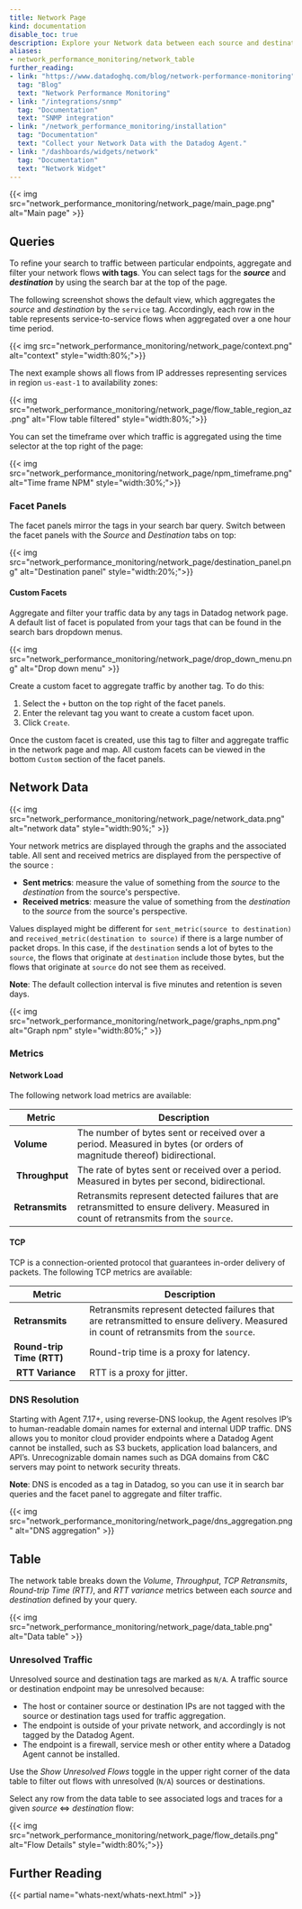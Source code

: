 ```yaml
---
title: Network Page
kind: documentation
disable_toc: true
description: Explore your Network data between each source and destination across your stack.
aliases:
- network_performance_monitoring/network_table
further_reading:
- link: "https://www.datadoghq.com/blog/network-performance-monitoring"
  tag: "Blog"
  text: "Network Performance Monitoring"
- link: "/integrations/snmp"
  tag: "Documentation"
  text: "SNMP integration"
- link: "/network_performance_monitoring/installation"
  tag: "Documentation"
  text: "Collect your Network Data with the Datadog Agent."
- link: "/dashboards/widgets/network"
  tag: "Documentation"
  text: "Network Widget"
---
```


{{< img src="network_performance_monitoring/network_page/main_page.png" alt="Main page" >}}

## Queries

To refine your search to traffic between particular endpoints, aggregate and filter your network flows **with tags**. You can select tags for the **_source_** and **_destination_** by using the search bar at the top of the page.

The following screenshot shows the default view, which aggregates the _source_ and _destination_ by the `service` tag. Accordingly, each row in the table represents service-to-service flows when aggregated over a one hour time period.

{{< img src="network_performance_monitoring/network_page/context.png" alt="context"  style="width:80%;">}}

The next example shows all flows from IP addresses representing services in region `us-east-1` to availability zones:

{{< img src="network_performance_monitoring/network_page/flow_table_region_az.png" alt="Flow table filtered"  style="width:80%;">}}

You can set the timeframe over which traffic is aggregated using the time selector at the top right of the page:

{{< img src="network_performance_monitoring/network_page/npm_timeframe.png" alt="Time frame NPM"  style="width:30%;">}}

### Facet Panels

The facet panels mirror the tags in your search bar query. Switch between the facet panels with the _Source_ and _Destination_ tabs on top:

{{< img src="network_performance_monitoring/network_page/destination_panel.png" alt="Destination panel"  style="width:20%;">}}

#### Custom Facets

Aggregate and filter your traffic data by any tags in Datadog network page. A default list of facet is populated from your tags that can be found in the search bars dropdown menus.

{{< img src="network_performance_monitoring/network_page/drop_down_menu.png" alt="Drop down menu" >}}

Create a custom facet to aggregate traffic by another tag. To do this:

1. Select the `+` button on the top right of the facet panels.
2. Enter the relevant tag you want to create a custom facet upon.
3. Click `Create`.

Once the custom facet is created, use this tag to filter and aggregate traffic in the network page and map. All custom facets can be viewed in the bottom `Custom` section of the facet panels.

## Network Data

{{< img src="network_performance_monitoring/network_page/network_data.png" alt="network data"  style="width:90%;" >}}

Your network metrics are displayed through the graphs and the associated table. All sent and received metrics are displayed from the perspective of the source :

- **Sent metrics**: measure the value of something from the _source_ to the _destination_ from the source's perspective.
- **Received metrics**: measure the value of something from the _destination_ to the _source_ from the source's perspective.

Values displayed might be different for `sent_metric(source to destination)` and `received_metric(destination to source)` if there is a large number of packet drops. In this case, if the `destination` sends a lot of bytes to the `source`, the flows that originate at `destination` include those bytes, but the flows that originate at `source` do not see them as received.

**Note**: The default collection interval is five minutes and retention is seven days.

{{< img src="network_performance_monitoring/network_page/graphs_npm.png" alt="Graph npm"  style="width:80%;" >}}

### Metrics

#### Network Load

The following network load metrics are available:

| Metric | Description |
| -------- | ------ |
| **Volume** | The number of bytes sent or received over a period. Measured in bytes (or orders of magnitude thereof) bidirectional.|
| **Throughput** | The rate of bytes sent or received over a period. Measured in bytes per second, bidirectional. |
| **Retransmits** | Retransmits represent detected failures that are retransmitted to ensure delivery. Measured in count of retransmits from the `source`. |

#### TCP

TCP is a connection-oriented protocol that guarantees in-order delivery of packets. The following TCP metrics are available:

| Metric | Description |
| -------- | ------ |
| **Retransmits** | Retransmits represent detected failures that are retransmitted to ensure delivery. Measured in count of retransmits from the `source`. |
| **Round-trip Time (RTT)** | Round-trip time is a proxy for latency.|
| **RTT Variance** | RTT is a proxy for jitter. |

### DNS Resolution

Starting with Agent 7.17+, using reverse-DNS lookup, the Agent resolves IP’s to human-readable domain names for external and internal UDP traffic. DNS allows you to monitor cloud provider endpoints where a Datadog Agent cannot be installed, such as S3 buckets, application load balancers, and API’s. Unrecognizable domain names such as DGA domains from C&C servers may point to network security threats.

**Note**: DNS is encoded as a tag in Datadog, so you can use it in search bar queries and the facet panel to aggregate and filter traffic.

{{< img src="network_performance_monitoring/network_page/dns_aggregation.png" alt="DNS aggregation" >}}

## Table

The network table breaks down the *Volume*, *Throughput*, *TCP Retransmits*, *Round-trip Time (RTT)*, and *RTT variance* metrics between each *source* and *destination* defined by your query.

{{< img src="network_performance_monitoring/network_page/data_table.png" alt="Data table" >}}

### Unresolved Traffic

Unresolved source and destination tags are marked as `N/A`. A traffic source or destination endpoint may be unresolved because:

* The host or container source or destination IPs are not tagged with the source or destination tags used for traffic aggregation.
* The endpoint is outside of your private network, and accordingly is not tagged by the Datadog Agent.
* The endpoint is a firewall, service mesh or other entity where a Datadog Agent cannot be installed.

Use the *Show Unresolved Flows* toggle in the upper right corner of the data table to filter out flows with unresolved (`N/A`) sources or destinations.

Select any row from the data table to see associated logs and traces for a given _source_ <=> _destination_ flow:

{{< img src="network_performance_monitoring/network_page/flow_details.png" alt="Flow Details"  style="width:80%;">}}

## Further Reading

{{< partial name="whats-next/whats-next.html" >}}
